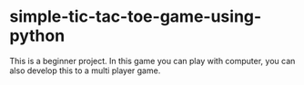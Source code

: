 # simple-tic-tac-toe-game-using-python

This is a beginner project. In this game you can play with computer, you can also develop this to a multi player game.
